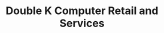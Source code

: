 ---
title: "Double K Computer Retail and Services"
url: /laoag/double-k-computer-retail-and-services/
shop: computer
---